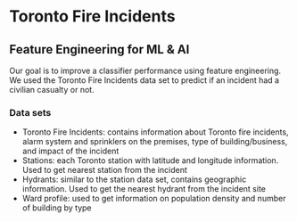 # Toronto Fire Incidents
## Feature Engineering for ML & AI

Our goal is to improve a classifier performance using feature engineering. We used the Toronto Fire Incidents data set to predict if an incident had a civilian casualty or not.

### Data sets
- Toronto Fire Incidents: contains information about Toronto fire incidents, alarm system and sprinklers on the premises, type of building/business, and impact of the incident
- Stations: each Toronto station with latitude and longitude information. Used to get nearest station from the incident
- Hydrants: similar to the station data set, contains geographic information. Used to get the nearest hydrant from the incident site
- Ward profile: used to get information on population density and number of building by type

